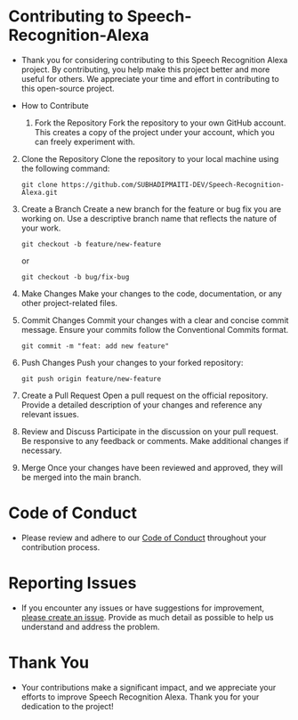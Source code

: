  # Contributing to Speech-Recognition-Alexa

 * Thank you for considering contributing to this Speech Recognition Alexa project. By contributing, you help make this project better and more useful for others. We appreciate your time and effort in contributing to this open-source project.

 * How to Contribute
   1. Fork the Repository
        Fork the repository to your own GitHub account. This creates a copy of the project under your account, which you can freely experiment with.
      
  2. Clone the Repository
       Clone the repository to your local machine using the following command:

     ```
     git clone https://github.com/SUBHADIPMAITI-DEV/Speech-Recognition-Alexa.git
     ```
  3. Create a Branch
      Create a new branch for the feature or bug fix you are working on. Use a descriptive branch name that reflects the nature of your work.

     ```
     git checkout -b feature/new-feature
     ```
     or
     ```
     git checkout -b bug/fix-bug
     ```
  4. Make Changes
    Make your changes to the code, documentation, or any other project-related files.

  5. Commit Changes
      Commit your changes with a clear and concise commit message. Ensure your commits follow the Conventional Commits format.

     ```
     git commit -m "feat: add new feature"
     ```

  6. Push Changes
      Push your changes to your forked repository:

     ```
     git push origin feature/new-feature
     ```

  7. Create a Pull Request
      Open a pull request on the official repository. Provide a detailed description of your changes and reference any relevant issues.

  8. Review and Discuss
      Participate in the discussion on your pull request. Be responsive to any feedback or comments. Make additional changes if necessary.

  9. Merge
      Once your changes have been reviewed and approved, they will be merged into the main branch.

# Code of Conduct
  * Please review and adhere to our [Code of Conduct](https://github.com/SUBHADIPMAITI-DEV/Speech-Recognition-Alexa/discussions) throughout your contribution process.

# Reporting Issues
  * If you encounter any issues or have suggestions for improvement, [please create an issue](https://github.com/SUBHADIPMAITI-DEV/Speech-Recognition-Alexa/issues). Provide as much detail as possible to help us understand and address the problem.

# Thank You
  * Your contributions make a significant impact, and we appreciate your efforts to improve Speech Recognition Alexa. Thank you for your dedication to the project!
  
